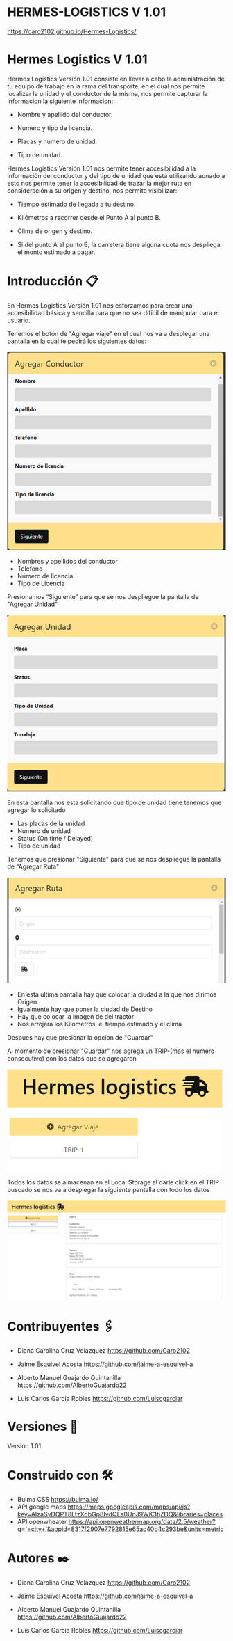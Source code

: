 # HERMES-LOGISTICS  V 1.01
https://caro2102.github.io/Hermes-Logistics/

# Hermes Logistics V 1.01 

Hermes Logistics Versión 1.01 consiste en llevar a cabo la administración de tu equipo de trabajo en la rama del transporte, en el cual nos permite localizar la unidad y el conductor de la misma, nos permite capturar la informacion la siguiente informacion:

- Nombre y apellido del conductor.

- Numero y tipo de licencia.

- Placas y numero de unidad.

- Tipo de unidad.

Hermes Logistics Versión 1.01 nos permite tener accesibilidad a la información del conductor y del tipo de unidad que está utilizando aunado a esto nos permite tener la accesibilidad de trazar la mejor ruta en consideración a su origen y destino, nos permite visibilizar:

- Tiempo estimado de llegada a tu destino.

- Kilómetros a recorrer desde el Punto A al punto B.

- Clima de origen y destino.

- Si del punto A al punto B, la carretera tiene alguna cuota nos despliega el monto estimado a pagar. 

# Introducción 📋
En Hermes Logistics Versión 1.01 nos esforzamos para crear una accesibilidad básica y sencilla para que no sea difícil de manipular para el usuario.

Tenemos el botón de "Agregar viaje" en el cual nos va a desplegar una pantalla en la cual te pedirá los siguientes datos: <br/><br/>
![images](assets/images/Capture%201.PNG)
- Nombres y apellidos del conductor 
- Teléfono 
- Número de licencia 
- Tipo de Licencia

Presionamos “Siguiente” para que se nos despliegue la pantalla de "Agregar Unidad"<br/><br/>
![images](assets/images/Capture%202.PNG)

En esta pantalla nos esta solicitando que tipo de unidad tiene tenemos que agregar lo solicitado
- Las placas de la unidad
- Numero de unidad
- Status (On time / Delayed)
- Tipo de unidad 

Tenemos que presionar "Siguiente" para que se nos despliegue la pantalla de "Agregar Ruta"<br/><br/>
![images](assets/images/Captura%203.PNG)
- En esta ultima pantalla hay que colocar la ciudad a la que nos dirimos Origen
- Igualmente hay que poner la ciudad de Destino
- Hay que colocar la imagen de del tractor
- Nos arrojara los Kilometros, el tiempo estimado y el clima 

Despues hay que presionar la opcion de "Guardar" 

Al momento de presionar "Guardar" nos agrega un TRIP-(mas el numero consecutivo) con los datos que se agregaron<br/><br/>
![images](assets/images//Capture%205.PNG)

Todos los datos se almacenan en el Local Storage al darle click en el TRIP buscado se nos va a desplegar la siguiente pantalla con todo los datos <br/><br/>
![images](assets/images/Capture%206.PNG)



# Contribuyentes 🖇️
- Diana Carolina Cruz Velázquez  https://github.com/Caro2102

- Jaime Esquivel Acosta https://github.com/jaime-a-esquivel-a

- Alberto Manuel Guajardo Quintanilla https://github.com/AlbertoGuajardo22

- Luis Carlos Garcia Robles https://github.com/Luiscgarciar

# Versiones 📌
Versión 1.01


# Construido con 🛠️

- Bulma CSS  https://bulma.io/
- API google maps https://maps.googleapis.com/maps/api/js?key=AIzaSyDQPT8LtzXdbGp8IvdQLa0UnJ9WK3tjZDQ&libraries=places
- API openwheater https://api.openweathermap.org/data/2.5/weather?q='+city+'&appid=8317f2907e7792815e65ac40b4c293be&units=metric

# Autores ✒️

- Diana Carolina Cruz Velázquez  https://github.com/Caro2102

- Jaime Esquivel Acosta  https://github.com/jaime-a-esquivel-a

- Alberto Manuel Guajardo Quintanilla https://github.com/AlbertoGuajardo22

- Luis Carlos Garcia Robles https://github.com/Luiscgarciar
